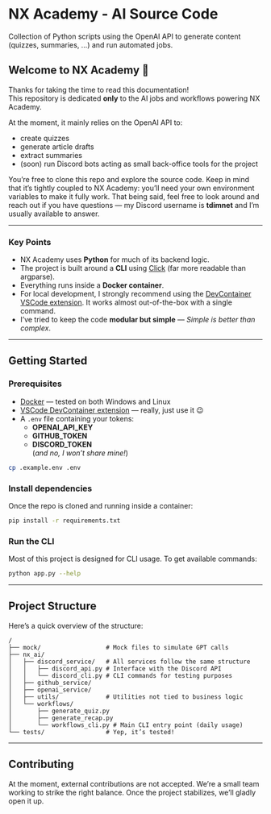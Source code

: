 # NX Academy - AI Source Code  
Collection of Python scripts using the OpenAI API to generate content (quizzes, summaries, …) and run automated jobs.

## Welcome to NX Academy 👋

Thanks for taking the time to read this documentation!  
This repository is dedicated **only** to the AI jobs and workflows powering NX Academy.  

At the moment, it mainly relies on the OpenAI API to:  
- create quizzes  
- generate article drafts  
- extract summaries  
- (soon) run Discord bots acting as small back-office tools for the project  

You’re free to clone this repo and explore the source code. Keep in mind that it’s tightly coupled to NX Academy: you’ll need your own environment variables to make it fully work. That being said, feel free to look around and reach out if you have questions — my Discord username is **tdimnet** and I’m usually available to answer.

---

### Key Points

- NX Academy uses **Python** for much of its backend logic.  
- The project is built around a **CLI** using [Click](https://click.palletsprojects.com/en/stable/) (far more readable than argparse).  
- Everything runs inside a **Docker container**.  
- For local development, I strongly recommend using the [DevContainer VSCode extension](https://marketplace.visualstudio.com/items?itemName=ms-vscode-remote.remote-containers). It works almost out-of-the-box with a single command.  
- I’ve tried to keep the code **modular but simple** — _Simple is better than complex_.  

---

## Getting Started

### Prerequisites

- [Docker](https://www.docker.com/) — tested on both Windows and Linux  
- [VSCode DevContainer extension](https://marketplace.visualstudio.com/items?itemName=ms-vscode-remote.remote-containers) — really, just use it 😉  
- A `.env` file containing your tokens:  
  - **OPENAI_API_KEY**  
  - **GITHUB_TOKEN**  
  - **DISCORD_TOKEN**  
  (_and no, I won’t share mine!_)  

```bash
cp .example.env .env
```

### Install dependencies

Once the repo is cloned and running inside a container:

```bash
pip install -r requirements.txt
```

### Run the CLI

Most of this project is designed for CLI usage. To get available commands:

```bash
python app.py --help
```

---

## Project Structure

Here’s a quick overview of the structure:

```text
/
├── mock/                  # Mock files to simulate GPT calls
├── nx_ai/
│   ├── discord_service/   # All services follow the same structure
│   │   ├── discord_api.py # Interface with the Discord API
│   │   └── discord_cli.py # CLI commands for testing purposes
│   ├── github_service/
│   ├── openai_service/
│   ├── utils/             # Utilities not tied to business logic
│   └── workflows/
│       ├── generate_quiz.py
│       ├── generate_recap.py
│       └── workflows_cli.py # Main CLI entry point (daily usage)
└── tests/                 # Yep, it’s tested!
```

---

## Contributing

At the moment, external contributions are not accepted. We’re a small team working to strike the right balance. Once the project stabilizes, we’ll gladly open it up.  
